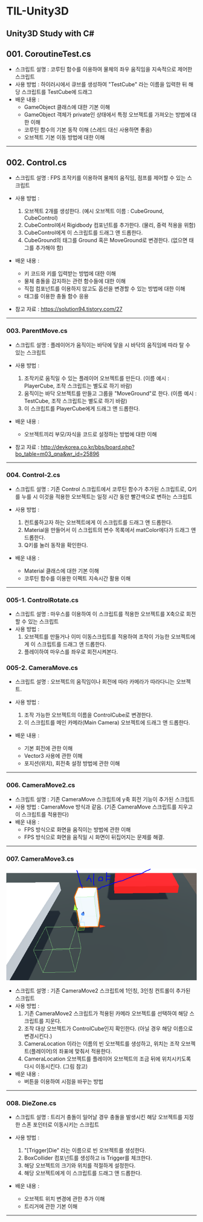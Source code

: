# TIL-Unity3D
 Unity3D Study with C#
-----------------------------------------
## 001. CoroutineTest.cs
 * 스크립트 설명 : 코루틴 함수를 이용하여 물체의 좌우 움직임을 지속적으로 제어한 스크립트
 * 사용 방법 : 하이러시에서 큐브를 생성하여 "TestCube" 라는 이름을 입력한 뒤 해당 스크립트를 TestCube에 드래그
 * 배운 내용 :
	- GameObject 클래스에 대한 기본 이해
	- GameObject 객체가 private인 상태에서 특정 오브젝트를 가져오는 방법에 대한 이해
	- 코루틴 함수의 기본 동작 이해 (스레드 대신 사용하면 좋음)
	- 오브젝트 기본 이동 방법에 대한 이해

-----------------------------------------
## 002. Control.cs
 * 스크립트 설명 : FPS 조작키를 이용하여 물체의 움직임, 점프를 제어할 수 있는 스크립트
 * 사용 방법 : 
	1. 오브젝트 2개를 생성한다. (예시 오브젝트 이름 : CubeGround, CubeControl)
	2. CubeControl에서 Rigidbody 컴포넌트를 추가한다. (물리, 중력 적용을 위함)
	3. CubeControl에게 이 스크립트를 드래그 앤 드롭한다.
	4. CubeGround의 태그를 Ground 혹은 MoveGround로 변경한다. (없으면 태그를 추가해야 함)

 * 배운 내용 :
	- 키 코드와 키를 입력받는 방법에 대한 이해
	- 물체 충돌을 감지하는 관련 함수들에 대한 이해
	- 직접 컴포넌트를 이용하지 않고도 옵션을 변경할 수 있는 방법에 대한 이해
	- 태그를 이용한 충돌 함수 응용

 * 참고 자료 : https://solution94.tistory.com/27

-----------------------------------------
### 003. ParentMove.cs
 * 스크립트 설명 : 플레이어가 움직이는 바닥에 닿을 시 바닥의 움직임에 따라 탈 수 있는 스크립트
 * 사용 방법 : 
	1. 조작키로 움직일 수 있는 플레이어 오브젝트를 만든다. (이름 예시 : PlayerCube, 조작 스크립트는 별도로 하기 바람) 
	2. 움직이는 바닥 오브젝트를 만들고 그룹을 "MoveGround"로 한다. (이름 예시 : TestCube, 조작 스크립트는 별도로 하기 바람)
	3. 이 스크립트를 PlayerCube에게 드래그 앤 드롭한다.

 * 배운 내용 : 
	- 오브젝트끼리 부모/자식을 코드로 설정하는 방법에 대한 이해

 * 참고 자료 : http://devkorea.co.kr/bbs/board.php?bo_table=m03_qna&wr_id=25896

-----------------------------------------
### 004. Control-2.cs
 * 스크립트 설명 : 기존 Control 스크립트에서 코루틴 함수가 추가된 스크립트로, Q키를 누를 시 이것을 적용한 오브젝트는 일정 시간 동안 빨간색으로 변하는 스크립트
 * 사용 방법 : 
	1. 컨트롤하고자 하는 오브젝트에게 이 스크립트를 드래그 앤 드롭한다.
	2. Material을 만들어서 이 스크립트의 변수 목록에서 matColor에다가 드래그 앤 드롭한다.
	3. Q키를 눌러 동작을 확인한다.

 * 배운 내용 :
	- Material 클래스에 대한 기본 이해
	- 코루틴 함수를 이용한 이펙트 지속시간 활용 이해

-----------------------------------------
### 005-1. ControlRotate.cs
 * 스크립트 설명 : 마우스를 이용하여 이 스크립트를 적용한 오브젝트를 X축으로 회전할 수 있는 스크립트
 * 사용 방법 : 
	1. 오브젝트를 만들거나 이미 이동스크립트를 적용하여 조작이 가능한 오브젝트에게 이 스크립트를 드래그 앤 드롭한다.
	2. 플레이하여 마우스를 좌우로 회전시켜본다.

### 005-2. CameraMove.cs
 * 스크립트 설명 : 오브젝트의 움직임이나 회전에 따라 카메라가 따라다니는 오브젝트.
 * 사용 방법 : 
	1. 조작 가능한 오브젝트의 이름을 ControlCube로 변경한다.
	2. 이 스크립트를 메인 카메라(Main Camera) 오브젝트에 드래그 앤 드롭한다.

 * 배운 내용 : 
	- 기본 회전에 관한 이해
	- Vector3 사용에 관한 이해
	- 포지션(위치), 회전축 설정 방법에 관한 이해

-----------------------------------------
### 006. CameraMove2.cs
 * 스크립트 설명 : 기존 CameraMove 스크립트에 y축 회전 기능이 추가된 스크립트
 * 사용 방법 : CameraMove 방식과 같음. (기존 CameraMove 스크립트를 지우고 이 스크립트를 적용한다)
 * 배운 내용 : 
	- FPS 방식으로 화면을 움직이는 방법에 관한 이해 
	- FPS 방식으로 화면을 움직일 시 화면이 뒤집어지는 문제를 해결.

-----------------------------------------
### 007. CameraMove3.cs
 ![camera_move_3](./Script/007/example_007_0.PNG)
 * 스크립트 설명 : 기존 CameraMove2 스크립트에 1인칭, 3인칭 컨트롤이 추가된 스크립트
 * 사용 방법 : 
	1. 기존 CameraMove2 스크립트가 적용된 카메라 오브젝트를 선택하여 해당 스크립트를 지운다.
	2. 조작 대상 오브젝트가 ControlCube인지 확인한다. (아닐 경우 해당 이름으로 변경시킨다.)
	3. CameraLocation 이라는 이름의 빈 오브젝트를 생성하고, 위치는 조작 오브젝트(플레이어)의 좌표에 맞춰서 적용한다.
	4. CameraLocation 오브젝트를 플레이어 오브젝트의 조금 뒤에 위치시키도록 다시 이동시킨다. (그림 참고)
 * 배운 내용 : 
	- 버튼을 이용하여 시점을 바꾸는 방법

-----------------------------------------
### 008. DieZone.cs
 * 스크립트 설명 : 트리거 충돌이 일어날 경우 충돌을 발생시킨 해당 오브젝트를 지정한 스폰 포인터로 이동시키는 스크립트
 * 사용 방법 : 
	1. "[Trigger]Die" 라는 이름으로 빈 오브젝트를 생성한다.
	2. BoxCollider 컴포넌트를 생성하고 is Trigger를 체크한다.
	3. 해당 오브젝트의 크기와 위치를 적절하게 설정한다. 
	4. 해당 오브젝트에게 이 스크립트를 드래그 앤 드롭한다.

 * 배운 내용 :
	- 오브젝트 위치 변경에 관한 추가 이해
	- 트리거에 관한 기본 이해

-----------------------------------------
